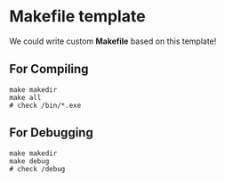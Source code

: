 # Makefile template 

We could write custom **Makefile** based on this template!

## For Compiling  
```shell=
make makedir 
make all
# check /bin/*.exe 
```

## For Debugging
```shell=
make makedir
make debug 
# check /debug 
```